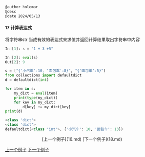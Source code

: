 ```markdown
@author holemar
@desc 
@date 2024/05/13
```

#### 17 计算表达式

将字符串str 当成有效的表达式来求值并返回计算结果取出字符串中内容

```python
In [1]: s = "1 + 3 +5"

In [2]: eval(s)
Out[2]: 9

s = ["{'小汽车':10, '面包车':8}", "{'面包车':5}"]
from collections import defaultdict
d = defaultdict(int)

for item in s:
    my_dict = eval(item)
    print(type(my_dict))
    for key in my_dict:
        d[key] += my_dict[key]
print(d)

<class 'dict'>
<class 'dict'>
defaultdict(<class 'int'>, {'小汽车': 10, '面包车': 13})
```

<center>[上一个例子](16.md)    [下一个例子](18.md)</center>


[上一个例子](16.md)    [下一个例子](18.md)